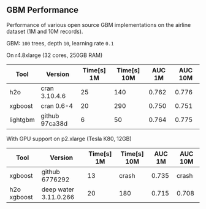 
## GBM Performance

Performance of various open source GBM implementations on the airline dataset (1M and 10M records).

GBM: `100` trees, depth `10`, learning rate `0.1`


On r4.8xlarge (32 cores, 250GB RAM)

Tool     |  Version        | Time[s] 1M  |  Time[s] 10M  |   AUC 1M  |   AUC 10M
---------|-----------------|-------------|---------------|-----------|------------
h2o      |  cran 3.10.4.6  |   25        |    140        |   0.762   |   0.776
xgboost  |  cran 0.6-4     |   20        |    290        |   0.750   |   0.751
lightgbm |  github 97ca38d |    6        |     50        |   0.764   |   0.775


With GPU support on p2.xlarge (Tesla K80, 12GB)

Tool        |  Version               | Time[s] 1M  |  Time[s] 10M  |   AUC 1M  |   AUC 10M
------------|------------------------|-------------|---------------|-----------|------------
xgboost     |  github 6776292        |   13        |    crash      |   0.735   |   crash
h2o xgboost |  deep water 3.11.0.266 |   20        |    180        |   0.715   |   0.708




